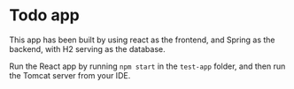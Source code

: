 # Todo app

This app has been built by using react as the frontend, and Spring as the backend, with H2 serving as the database.

Run the React app by running `npm start` in the `test-app` folder, and then run the Tomcat server from your IDE.
